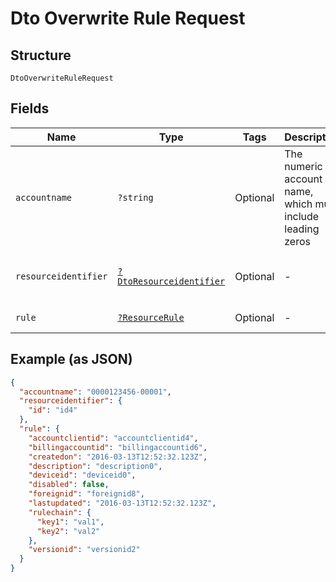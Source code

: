 
# Dto Overwrite Rule Request

## Structure

`DtoOverwriteRuleRequest`

## Fields

| Name | Type | Tags | Description | Getter | Setter |
|  --- | --- | --- | --- | --- | --- |
| `accountname` | `?string` | Optional | The numeric account name, which must include leading zeros | getAccountname(): ?string | setAccountname(?string accountname): void |
| `resourceidentifier` | [`?DtoResourceidentifier`](../../doc/models/dto-resourceidentifier.md) | Optional | - | getResourceidentifier(): ?DtoResourceidentifier | setResourceidentifier(?DtoResourceidentifier resourceidentifier): void |
| `rule` | [`?ResourceRule`](../../doc/models/resource-rule.md) | Optional | - | getRule(): ?ResourceRule | setRule(?ResourceRule rule): void |

## Example (as JSON)

```json
{
  "accountname": "0000123456-00001",
  "resourceidentifier": {
    "id": "id4"
  },
  "rule": {
    "accountclientid": "accountclientid4",
    "billingaccountid": "billingaccountid6",
    "createdon": "2016-03-13T12:52:32.123Z",
    "description": "description0",
    "deviceid": "deviceid0",
    "disabled": false,
    "foreignid": "foreignid8",
    "lastupdated": "2016-03-13T12:52:32.123Z",
    "rulechain": {
      "key1": "val1",
      "key2": "val2"
    },
    "versionid": "versionid2"
  }
}
```

